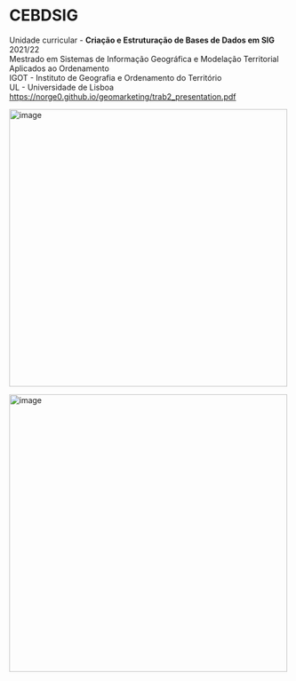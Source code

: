 # CEBDSIG
Unidade curricular - <B>Criação e Estruturação de Bases de Dados em SIG</B> 2021/22<br>
Mestrado em Sistemas de Informação Geográfica e Modelação Territorial Aplicados ao Ordenamento<br>
IGOT - Instituto de Geografia e Ordenamento do Território<br>
UL - Universidade de Lisboa<br>
https://norge0.github.io/geomarketing/trab2_presentation.pdf
<p></p>
<img src="trab2_presentation1.png" alt="image" width="" height="500">
<p></p>
<img src="trab2_presentation2.png" alt="image" width="" height="500">

